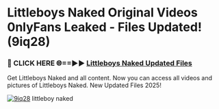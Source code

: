 # Littleboys Naked Original Videos 0nlyFans Leaked - Files Updated! (9iq28)

<h3>🔴 CLICK HERE 🌐==►► <a href="https://tinyurl.com/yckcrads" rel="nofollow">Littleboys Naked Updated Files</a></h3>

Get Littleboys Naked and all content. Now you can access all videos and pictures of Littleboys Naked. New Updated Files 2025!

[![9iq28](https://i.imgur.com/hpKpOFt.gif)](https://tinyurl.com/yckcrads)
littleboy naked